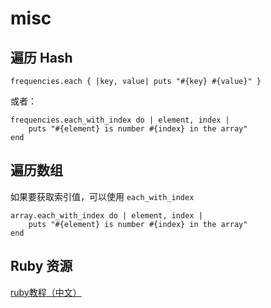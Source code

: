 # misc

## 遍历 Hash

    frequencies.each { |key, value| puts "#{key} #{value}" }

或者：

    frequencies.each_with_index do | element, index |
    	puts "#{element} is number #{index} in the array"
    end



## 遍历数组

如果要获取索引值，可以使用 `each_with_index`

    array.each_with_index do | element, index |
    	puts "#{element} is number #{index} in the array"
    end



## Ruby 资源

[ruby教程（中文）](https://www.runoob.com/ruby/ruby-tutorial.html)



